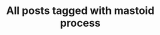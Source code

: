 ---
layout: tag
title: "All posts tagged with mastoid process"
permalink: /weblog/tags/mastoid-process/
taxonomy: mastoid process
---